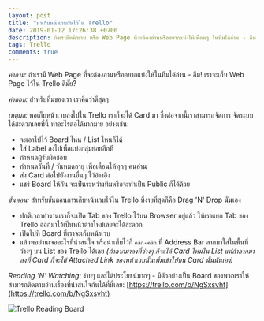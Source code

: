 ```yaml
---
layout: post
title: "มาเก็บหน้าเวบกันไว้ใน Trello"
date: 2019-01-12 17:26:38 +0700
description: ถ้าเรามีหน้าเวบ หรือ Web Page ที่จะต้องอ่านหรืออยากแบ่งให้เพื่อนๆ ในทีมได้อ่าน - อืม! เราจะเก็บ Web Page พวกนั้นไว้ใน Trello ดีมั๊ย?
tags: Trello
comments: true
---
```

*คำถาม:* ถ้าเรามี Web Page ที่จะต้องอ่านหรืออยากแบ่งให้ในทีมได้อ่าน - อืม! เราจะเก็บ Web Page ไว้ใน Trello ดีมั๊ย?

*คำตอบ:* สำหรับทีมของเรา เราคิดว่าดีสุดๆ

*เหตุผล:* พอเก็บหน้าเวบลงไปใน Trello เราก็จะได้ Card มา ซึ่งต่อจากนี้เราสามารถจัดการ จัดระบบได้สะดวกเลยที่นี้ ทำอะไรต่อได้มากมาย อย่างเช่น:
- จะเอาไปไว้ Board ไหน / List ไหนก็ได้
- ใส่ Label ลงไปเพื่อแบ่งกลุ่มย่อยอีกที
- กำหนดผู้รับผิดชอบ
- กำหนดวันที่ / วันหมดอายุ เพื่อเตือนให้ทุกๆ คนอ่าน
- ส่ง Card ต่อไปยังงานอื่นๆ ไว้อ้างอิง
- แชร์ Board ให้กัน จะเป็นระหว่างทีมหรือจะทำเป็น Public ก็ได้ด้วย

*ขั้นตอน:* สำหรับขั้นตอนการเก็บหน้าเวบไว้ใน Trello ที่ง่ายที่สุดก็คือ Drag 'N' Drop นั่นเอง
- ปกติเวลาทำงานเราก็จะเปิด Tab ของ Trello ไว้บน Browser อยู่แล้ว ให้เราแยก Tab ของ Trello ออกมาไว้เป็นหน้าต่างใหม่เลยจะได้สะดวก
- เปิดไปที่ Board ที่เราจะเก็บหน้าเวบ
- แล้วพออ่านเจออะไรที่น่าสนใจ หรือน่าเก็บไว้ก็ `คลิก-คลิก` ที่ Address Bar ลากมาใส่ในพื้นที่ว่างๆ บน List ของ Trello ได้เลย *(ถ้าลากมาลงที่ว่างๆ ก็จะได้ Card ใหม่ใน List แต่ถ้าลากมาลงที่ Card ก็จะได้ Attached Link ของหน้าเวบนั้นเพิ่มเข้าไปบน Card นั้นนั่นเอง)*

*Reading 'N' Watching:* ง่ายๆ และได้ประโยชน์มากๆ - มีตัวอย่างเป็น Board ของพวกเราให้สามารถติดตามอ่านเรื่องที่น่าสนใจกันได้ที่นี่เลย: [https://trello.com/b/NgSxsvht](https://trello.com/b/NgSxsvht)

![Trello Reading Board](https://res.cloudinary.com/sdees-reallife/image/upload/c_scale,e_shadow:40,w_600/v1547291458/Screenshot_from_2019-01-12_18-10-13.png)
